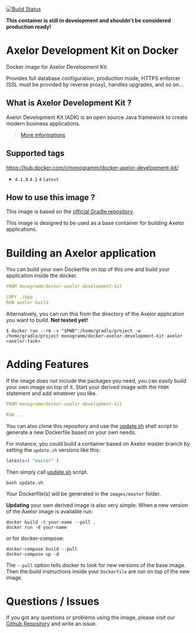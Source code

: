 [![Build Status](https://travis-ci.org/Monogramm/docker-axelor-development-kit.svg)](https://travis-ci.org/Monogramm/docker-axelor-development-kit)

**This container is still in development and shouldn't be considered production ready!**

# Axelor Development Kit on Docker

Docker image for Axelor Development Kit.

Provides full database configuration, production mode, HTTPS enforcer (SSL must be provided by reverse proxy), handles upgrades, and so on...

## What is Axelor Development Kit  ?

Axelor Development Kit (ADK) is an open source Java framework to create modern business applications.

> [More informations](https://github.com/axelor/axelor-development-kit)

## Supported tags

https://hub.docker.com/r/monogramm/docker-axelor-development-kit/

* `4.1.8` `4.1` `4` `latest`

## How to use this image ?

This image is based on the [official Gradle repository](https://hub.docker.com/_/gradle/).

This image is designed to be used as a base container for building Axelor applications.

# Building an Axelor application
You can build your own Dockerfile on top of this one and build your application inside the docker.

```yaml
FROM monogramm/docker-axelor-development-kit

COPY ./app .
RUN axelor build

```

Alternatively, you can run this from the directory of the Axelor application you want to build.
**Not tested yet!**

```console
$ docker run --rm -v "$PWD":/home/gradle/project -w /home/gradle/project monogramm/docker-axelor-development-kit axelor <axelor-task>
```

# Adding Features
If the image does not include the packages you need, you can easily build your own image on top of it.
Start your derived image with the `FROM` statement and add whatever you like.

```yaml
FROM monogramm/docker-axelor-development-kit

RUN ...

```

You can also clone this repository and use the [update.sh](update.sh) shell script to generate a new Dockerfile based on your own needs.

For instance, you could build a container based on Axelor master branch by setting the `update.sh` versions like this:
```bash
latests=( "master" )
```
Then simply call [update.sh](update.sh) script.

```console
bash update.sh
```
Your Dockerfile(s) will be generated in the `images/master` folder.

**Updating** your own derived image is also very simple. When a new version of the Axelor image is available run:

```console
docker build -t your-name --pull . 
docker run -d your-name
```

or for docker-compose:
```console
docker-compose build --pull
docker-compose up -d
```

The `--pull` option tells docker to look for new versions of the base image. Then the build instructions inside your `Dockerfile` are run on top of the new image.

# Questions / Issues
If you got any questions or problems using the image, please visit our [Github Repository](https://github.com/Monogramm/docker-axelor-development-kit) and write an issue.  
